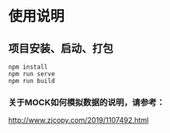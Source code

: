 # 使用说明

## 项目安装、启动、打包
```
npm install
npm run serve
npm run build
```


### 关于MOCK如何模拟数据的说明，请参考：
http://www.zjcopy.com/2019/1107492.html
